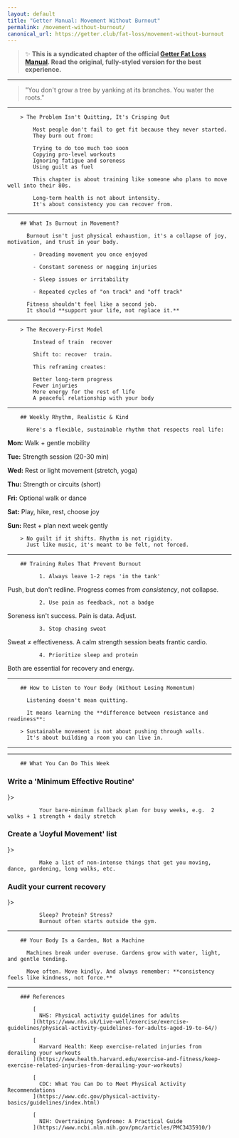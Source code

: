 ```yaml
---
layout: default
title: "Getter Manual: Movement Without Burnout"
permalink: /movement-without-burnout/
canonical_url: https://getter.club/fat-loss/movement-without-burnout
---
```

> ✨ **This is a syndicated chapter of the official [Getter Fat Loss Manual](https://getter.club/fat-loss/movement-without-burnout). Read the original, fully-styled version for the best experience.**

---

> "You don't grow a tree by yanking at its branches. You water the roots."

---

        > The Problem Isn't Quitting, It's Crisping Out

            Most people don't fail to get fit because they never started.  
            They burn out from:

            Trying to do too much too soon
            Copying pro-level workouts
            Ignoring fatigue and soreness
            Using guilt as fuel

            This chapter is about training like someone who plans to move well into their 80s.

            Long-term health is not about intensity.  
            It's about consistency you can recover from.

---

        ## What Is Burnout in Movement?

          Burnout isn't just physical exhaustion, it's a collapse of joy, motivation, and trust in your body.

            - Dreading movement you once enjoyed

            - Constant soreness or nagging injuries

            - Sleep issues or irritability

            - Repeated cycles of "on track" and "off track"

          Fitness shouldn't feel like a second job.  
          It should **support your life, not replace it.**

---

        > The Recovery-First Model

            Instead of train  recover  

            Shift to: recover  train.

            This reframing creates:

            Better long-term progress
            Fewer injuries
            More energy for the rest of life
            A peaceful relationship with your body

---

        ## Weekly Rhythm, Realistic & Kind

          Here's a flexible, sustainable rhythm that respects real life:

**Mon:** Walk + gentle mobility

**Tue:** Strength session (20-30 min)

**Wed:** Rest or light movement (stretch, yoga)

**Thu:** Strength or circuits (short)

**Fri:** Optional walk or dance

**Sat:** Play, hike, rest, choose joy

**Sun:** Rest + plan next week gently

        > No guilt if it shifts. Rhythm is not rigidity.  
          Just like music, it's meant to be felt, not forced.

---

        ## Training Rules That Prevent Burnout

              1. Always leave 1-2 reps 'in the tank'

Push, but don't redline. Progress comes from *consistency*, not collapse.

              2. Use pain as feedback, not a badge

Soreness isn't success. Pain is data. Adjust.

              3. Stop chasing sweat

Sweat ≠ effectiveness. A calm strength session beats frantic cardio.

              4. Prioritize sleep and protein

Both are essential for recovery and energy.

---

        ## How to Listen to Your Body (Without Losing Momentum)

          Listening doesn't mean quitting.

          It means learning the **difference between resistance and readiness**:

        > Sustainable movement is not about pushing through walls.  
          It's about building a room you can live in.

---

---

        ## What You Can Do This Week

### Write a 'Minimum Effective Routine'

}>

              Your bare-minimum fallback plan for busy weeks, e.g.  2 walks + 1 strength + daily stretch

### Create a 'Joyful Movement' list

}>

              Make a list of non-intense things that get you moving, dance, gardening, long walks, etc.

### Audit your current recovery

}>

              Sleep? Protein? Stress?
              Burnout often starts outside the gym.

---

        ## Your Body Is a Garden, Not a Machine

          Machines break under overuse. Gardens grow with water, light, and gentle tending.

          Move often. Move kindly. And always remember: **consistency feels like kindness, not force.**

---

        ### References

            [
              NHS: Physical activity guidelines for adults
            ](https://www.nhs.uk/Live-well/exercise/exercise-guidelines/physical-activity-guidelines-for-adults-aged-19-to-64/)

            [
              Harvard Health: Keep exercise-related injuries from derailing your workouts
            ](https://www.health.harvard.edu/exercise-and-fitness/keep-exercise-related-injuries-from-derailing-your-workouts)

            [
              CDC: What You Can Do to Meet Physical Activity Recommendations
            ](https://www.cdc.gov/physical-activity-basics/guidelines/index.html)

            [
              NIH: Overtraining Syndrome: A Practical Guide
            ](https://www.ncbi.nlm.nih.gov/pmc/articles/PMC3435910/)